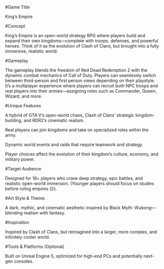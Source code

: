 #Game Title

King’s Empire


#Concept

King’s Empire is an open-world strategy RPG where players build and expand their own kingdoms—complete with troops, defenses, and powerful heroes. Think of it as the evolution of Clash of Clans, but brought into a fully immersive, realistic world.



#Gameplay

The gameplay blends the freedom of Red Dead Redemption 2 with the dynamic combat mechanics of Call of Duty. Players can seamlessly switch between third-person and first person views depending on their playstyle. It’s a multiplayer experience where players can recruit both NPC troops and real players into their armies—assigning roles such as Commander, Queen, Wizard, and more.



#Unique Features

A hybrid of GTA V’s open-world chaos, Clash of Clans’ strategic kingdom-building, and RDR2’s cinematic realism.

Real players can join kingdoms and take on specialized roles within the army.

Dynamic world events and raids that require teamwork and strategy.

Player choices affect the evolution of their kingdom’s culture, economy, and military power.



#Target Audience

Designed for 18+ players who crave deep strategy, epic battles, and realistic open-world immersion. (Younger players should focus on studies before ruling empires 😉).



#Art Style & Theme.

A dark, mythic, and cinematic aesthetic inspired by Black Myth: Wukong—blending realism with fantasy.


#Inspiration

Inspired by Clash of Clans, but reimagined into a larger, more complex, and infinitely cooler world.


#Tools & Platforms (Optional)

Built on Unreal Engine 5, optimized for high-end PCs and potentially next-gen consoles.